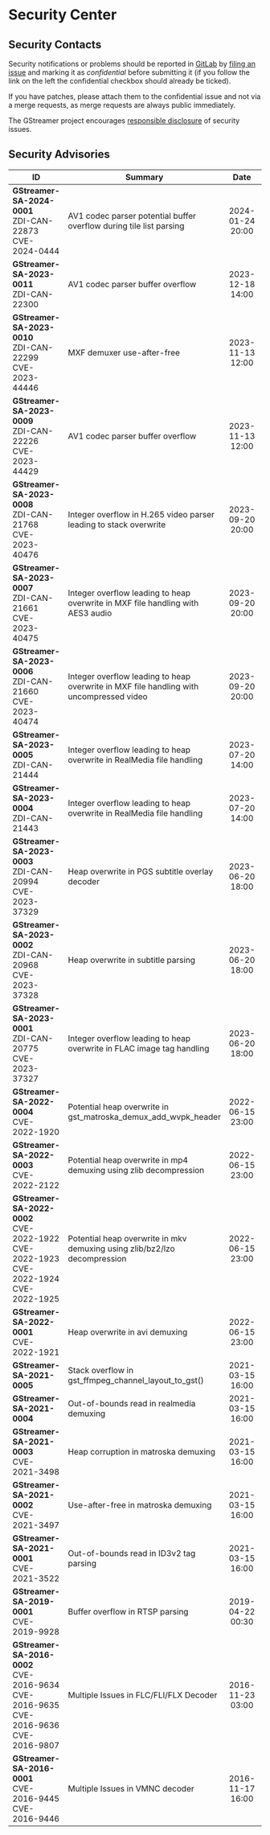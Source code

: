 # Security Center
## Security Contacts

Security notifications or problems should be reported in [GitLab](https://gitlab.freedesktop.org/gstreamer) by
[<u>filing an issue</u>](https://gitlab.freedesktop.org/gstreamer/gstreamer/-/issues/new?issue[confidential]=true)
and marking it as *confidential* before submitting it (if you follow the link on the left the confidential checkbox should already be ticked).

If you have patches, please attach them to the confidential issue and not via a merge requests, as merge requests are always public immediately.

The GStreamer project encourages [responsible disclosure](https://en.wikipedia.org/wiki/Responsible_disclosure) of security issues.

## Security Advisories

| ID  | Summary | Date   |     |
| --- | ------- | :----: | --- |
| **GStreamer-SA-2024-0001**<br/>ZDI-CAN-22873<br/>CVE-2024-0444  | AV1 codec parser potential buffer overflow during tile list parsing | 2024-01-24 20:00 | [Details](sa-2024-0001.html) |
| **GStreamer-SA-2023-0011**<br/>ZDI-CAN-22300 | AV1 codec parser buffer overflow | 2023-12-18 14:00 | [Details](sa-2023-0011.html) |
| **GStreamer-SA-2023-0010**<br/>ZDI-CAN-22299<br/>CVE-2023-44446 | MXF demuxer use-after-free | 2023-11-13 12:00 | [Details](sa-2023-0010.html) |
| **GStreamer-SA-2023-0009**<br/>ZDI-CAN-22226<br/>CVE-2023-44429 | AV1 codec parser buffer overflow | 2023-11-13 12:00 | [Details](sa-2023-0009.html) |
| **GStreamer-SA-2023-0008**<br/>ZDI-CAN-21768<br/>CVE-2023-40476 | Integer overflow in H.265 video parser leading to stack overwrite | 2023-09-20 20:00 | [Details](sa-2023-0008.html) |
| **GStreamer-SA-2023-0007**<br/>ZDI-CAN-21661<br/>CVE-2023-40475 | Integer overflow leading to heap overwrite in MXF file handling with AES3 audio | 2023-09-20 20:00 | [Details](sa-2023-0007.html) |
| **GStreamer-SA-2023-0006**<br/>ZDI-CAN-21660<br/>CVE-2023-40474 | Integer overflow leading to heap overwrite in MXF file handling with uncompressed video | 2023-09-20 20:00 | [Details](sa-2023-0006.html) |
| **GStreamer-SA-2023-0005**<br/>ZDI-CAN-21444 | Integer overflow leading to heap overwrite in RealMedia file handling | 2023-07-20 14:00 | [Details](sa-2023-0005.html) |
| **GStreamer-SA-2023-0004**<br/>ZDI-CAN-21443 | Integer overflow leading to heap overwrite in RealMedia file handling | 2023-07-20 14:00 | [Details](sa-2023-0004.html) |
| **GStreamer-SA-2023-0003**<br/>ZDI-CAN-20994<br/>CVE-2023-37329 | Heap overwrite in PGS subtitle overlay decoder | 2023-06-20 18:00 | [Details](sa-2023-0003.html) |
| **GStreamer-SA-2023-0002**<br/>ZDI-CAN-20968<br/>CVE-2023-37328 | Heap overwrite in subtitle parsing | 2023-06-20 18:00 | [Details](sa-2023-0002.html) |
| **GStreamer-SA-2023-0001**<br/>ZDI-CAN-20775<br/>CVE-2023-37327 | Integer overflow leading to heap overwrite in FLAC image tag handling | 2023-06-20 18:00 | [Details](sa-2023-0001.html) |
| **GStreamer-SA-2022-0004**<br/>CVE-2022-1920 | Potential heap overwrite in gst\_matroska\_demux\_add\_wvpk\_header | 2022-06-15 23:00 | [Details](sa-2022-0004.html) |
| **GStreamer-SA-2022-0003**<br/>CVE-2022-2122 | Potential heap overwrite in mp4 demuxing using zlib decompression | 2022-06-15 23:00 | [Details](sa-2022-0003.html) |
| **GStreamer-SA-2022-0002**<br/>CVE-2022-1922<br/>CVE-2022-1923<br/>CVE-2022-1924<br/>CVE-2022-1925 | Potential heap overwrite in mkv demuxing using zlib/bz2/lzo decompression | 2022-06-15 23:00 | [Details](sa-2022-0002.html) |
| **GStreamer-SA-2022-0001**<br/>CVE-2022-1921 | Heap overwrite in avi demuxing | 2022-06-15 23:00 | [Details](sa-2022-0001.html) |
| **GStreamer-SA-2021-0005** | Stack overflow in gst\_ffmpeg\_channel\_layout\_to\_gst() | 2021-03-15 16:00 | [Details](sa-2021-0005.html) |
| **GStreamer-SA-2021-0004** | Out-of-bounds read in realmedia demuxing | 2021-03-15 16:00 | [Details](sa-2021-0004.html) |
| **GStreamer-SA-2021-0003**<br/>CVE-2021-3498 | Heap corruption in matroska demuxing | 2021-03-15 16:00 | [Details](sa-2021-0003.html) |
| **GStreamer-SA-2021-0002**<br/>CVE-2021-3497 | Use-after-free in matroska demuxing | 2021-03-15 16:00 | [Details](sa-2021-0002.html) |
| **GStreamer-SA-2021-0001**<br/>CVE-2021-3522 | Out-of-bounds read in ID3v2 tag parsing | 2021-03-15 16:00 | [Details](sa-2021-0001.html) |
| **GStreamer-SA-2019-0001**<br/>CVE-2019-9928 | Buffer overflow in RTSP parsing | 2019-04-22 00:30 | [Details](sa-2019-0001.html) |
| **GStreamer-SA-2016-0002**<br/>CVE-2016-9634<br/>CVE-2016-9635<br/>CVE-2016-9636<br/>CVE-2016-9807 | Multiple Issues in FLC/FLI/FLX Decoder | 2016-11-23 03:00 | [Details](sa-2016-0002.html) |
| **GStreamer-SA-2016-0001**<br/>CVE-2016-9445<br/>CVE-2016-9446 | Multiple Issues in VMNC decoder | 2016-11-17 16:00 | [Details](sa-2016-0001.html) |
